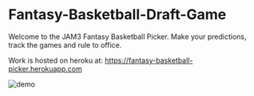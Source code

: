 # Fantasy-Basketball-Draft-Game
Welcome to the JAM3 Fantasy Basketball Picker. Make your predictions, track the games and rule to office.

Work is hosted on heroku at: https://fantasy-basketball-picker.herokuapp.com

![demo](https://i.imgur.com/3MoIQyN.png)

